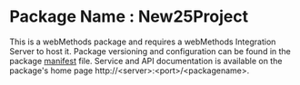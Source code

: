 # Package Name : New25Project
This is a webMethods package and requires a webMethods Integration Server to host it. Package versioning and configuration can be found in the package [manifest](./New25Project/manifest.v3) file. Service and API documentation is available on the package's home page http://&lt;server&gt;:&lt;port&gt;/&lt;packagename>.